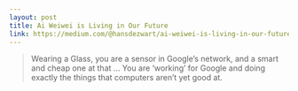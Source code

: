 ```yaml
---
layout: post
title: Ai Weiwei is Living in Our Future
link: https://medium.com/@hansdezwart/ai-weiwei-is-living-in-our-future-474e5dd15e4f
---
```


> Wearing a Glass, you are a sensor in Google’s network, and a smart and cheap one at that … You are ‘working’ for Google and doing exactly the things that computers aren’t yet good at.
